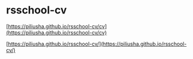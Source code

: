# rsschool-cv
[https://piliusha.github.io/rsschool-cv/cv](https://piliusha.github.io/rsschool-cv/cv)

[https://piliusha.github.io/rsschool-cv/](https://piliusha.github.io/rsschool-cv/)
